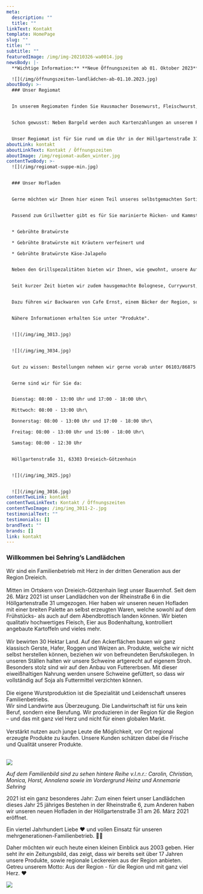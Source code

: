 ```yaml
---
meta:
  description: ""
  title: ""
linkText: Kontakt
template: HomePage
slug: ""
title: ""
subtitle: ""
featuredImage: /img/img-20210326-wa0014.jpg
newsBody: |-
  **Wichtige Information:** **Neue Öffnungszeiten ab 01. Oktober 2023**

  ![](/img/öffnungszeiten-landlädchen-ab-01.10.2023.jpg)
aboutBody: >-
  ### Unser Regiomat


  In unserem Regiomaten finden Sie Hausmacher Dosenwurst, Fleischwurst, drei verschiedene Sorten Bratwürste, Rindswürste, Gelbwurst und weitere Sorten Wurst, sowie Eier aus Bodenhaltung und verschiedene Salate! Unser Sortiment wechselt je nach Saison. Passend zum Grillwetter gibt es unsere mageren oder durchwachsenen Steaks zu kaufen. Für die kälteren Monate gibt es unsere Stiel- und Kammrippchen und Sauerkraut (500g Beutel). Hier ist für jeden etwas dabei.


  Schon gewusst: Neben Bargeld werden auch Kartenzahlungen an unserem Regiomaten akzeptiert.


  Unser Regiomat ist für Sie rund um die Uhr in der Höllgartenstraße 31 in Dreieich-Götzenhain geöffnet.
aboutLink: kontakt
aboutLinkText: Kontakt / Öffnungszeiten
aboutImage: /img/regiomat-außen_winter.jpg
contentTwoBody: >-
  ![](/img/regiomat-suppe-min.jpg)


  ### Unser Hofladen


  Gerne möchten wir Ihnen hier einen Teil unseres selbstgemachten Sortiments aus dem Hofladen vorstellen.


  Passend zum Grillwetter gibt es für Sie marinierte Rücken- und Kammsteaks sowie Filetsteaks, frische Bratwürste und leckere Grillfackeln sowie Spareribs (alles vom Schwein). Selbstverständlich haben wir auch unsere drei verschiedenen Sorten Grillwürste vorrätig:


  * Gebrühte Bratwürste

  * Gebrühte Bratwürste mit Kräutern verfeinert und

  * Gebrühte Bratwürste Käse-Jalapeño


  Neben den Grillspezalitäten bieten wir Ihnen, wie gewohnt, unsere Aufschnittwurst, rohen und gekochten Schinken, Fleischkäse (verschiedene Sorten), geräucherte Mettwürste (verschiedene Sorten), Hausmacher Wurst und vieles mehr an. Auch die leckeren, selbstgemachten Salate, wie Fleischsalat und Kartoffelsalat, gibt es als Beilage für einen perfekten Grillabend bei uns zu kaufen.


  Seit kurzer Zeit bieten wir zudem hausgemachte Bolognese, Currywurst, Kürbis- und Kartoffelsuppe im Glas.


  Dazu führen wir Backwaren von Cafe Ernst, einem Bäcker der Region, sowie saisonales Obst und Gemüse. 


  Nähere Informationen erhalten Sie unter "Produkte".


  ![](/img/img_3013.jpg)


  ![](/img/img_3034.jpg)


  Gut zu wissen: Bestellungen nehmen wir gerne vorab unter 06103/86875 entgegen. Kartenzahlungen sind bei uns auch möglich.


  Gerne sind wir für Sie da:


  Dienstag: 08:00 - 13:00 Uhr und 17:00 - 18:00 Uhr\

  Mittwoch: 08:00 - 13:00 Uhr\

  Donnerstag: 08:00 - 13:00 Uhr und 17:00 - 18:00 Uhr\

  Freitag: 08:00 - 13:00 Uhr und 15:00 - 18:00 Uhr\

  Samstag: 08:00 - 12:30 Uhr  


  Höllgartenstraße 31, 63303 Dreieich-Götzenhain


  ![](/img/img_3025.jpg)


  ![](/img/img_3016.jpg)
contentTwoLink: kontakt
contentTwoLinkText: Kontakt / Öffnungszeiten
contentTwoImage: /img/img_3011-2-.jpg
testimonialText: ""
testimonials: []
brandText: ""
brands: []
link: kontakt
---
```

### Willkommen bei Sehring’s Landlädchen 

Wir sind ein Familienbetrieb mit Herz in der dritten Generation aus der Region Dreieich.
<br />
<br />
Mitten im Ortskern von Dreieich-Götzenhain liegt unser Bauernhof. Seit dem 26. März 2021 ist unser Landlädchen von der Rheinstraße 6 in die Höllgartenstraße 31 umgezogen. Hier  haben wir unseren neuen Hofladen mit einer breiten Palette an selbst erzeugten Waren, welche sowohl auf dem Frühstücks- als auch auf dem Abendbrottisch landen können. Wir bieten qualitativ hochwertiges Fleisch, Eier aus Bodenhaltung, kontrolliert angebaute Kartoffeln und vieles mehr.
<br />
<br />
Wir bewirten 30 Hektar Land. Auf den Ackerflächen bauen wir ganz klassisch Gerste, Hafer, Roggen und Weizen an. Produkte, welche wir nicht selbst herstellen können, beziehen wir von befreundeten Berufskollegen. In unseren Ställen halten wir unsere Schweine artgerecht auf eigenem Stroh. Besonders stolz sind wir auf den Anbau von Futtererbsen. Mit dieser eiweißhaltigen Nahrung werden unsere Schweine gefüttert, so dass wir vollständig auf Soja als Futtermittel verzichten können.
<br />
<br />
Die eigene Wurstproduktion ist die Spezialität und Leidenschaft unseres Familienbetriebs.
<br />
Wir sind Landwirte aus Überzeugung. Die Landwirtschaft ist für uns kein Beruf, sondern eine Berufung. Wir produzieren in der Region für die Region – und das mit ganz viel Herz und nicht für einen globalen Markt.
<br />
<br />
Verstärkt nutzen auch junge Leute die Möglichkeit, vor Ort regional erzeugte Produkte zu kaufen. Unsere Kunden schätzen dabei die Frische und Qualität unserer Produkte.
<br />
<br />

![](/img/website_teaser_neu.jpg)

*Auf dem Familienbild sind zu sehen hintere Reihe v.l.n.r.: Carolin, Christian, Monica, Horst, Annalena  sowie im Vordergrund Heinz und Annemarie Sehring*

2021 ist ein ganz besonderes Jahr: Zum einen feiert unser Landlädchen dieses Jahr 25 jähriges Bestehen in der Rheinstraße 6, zum Anderen haben wir unseren neuen Hofladen in der Höllgartenstraße 31 am 26. März 2021 eröffnet.

Ein viertel Jahrhundert Liebe ❤️ und vollen Einsatz für unseren mehrgenerationen-Familienbetrieb. 🚜🌾

Daher möchten wir euch heute einen kleinen Einblick aus 2003 geben. Hier seht ihr ein Zeitungsbild, das zeigt, dass wir bereits seit über 17 Jahren unsere Produkte, sowie regionale Leckereien aus der Region anbieten. Getreu unserem Motto: Aus der Region - für die Region und mit ganz viel Herz. ♥️

![](/img/jubiläum.jpg)